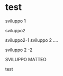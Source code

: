 # test

 sviluppo 1


 sviluppo2

 
 sviluppo2-1
 sviluppo 2 ....
 
  sviluppo 2 -2
 
 SVILUPPO MATTEO
 
test
